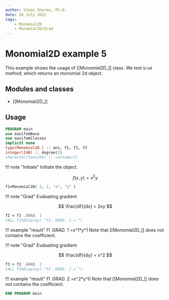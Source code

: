 ```yaml
---
author: Vikas Sharma, Ph.D.
date: 26 July 2022
tags:
    - Monomial2D
    - Monomial2D/Grad
---
```


# Monomial2D example 5

This example shows the usage of [[Monomial2D_]] class. We test `Grad` method, which returns an monomial 2d object.

## Modules and classes

- [[Monomial2D_]]

## Usage

```fortran
PROGRAM main
use easifemBase
use easifemClasses
implicit none
type(Monomial2D_) :: ans, f1, f2, f3
integer(I4B) :: degree(2)
character(len=256) :: varname(2)
```

!!! note "Initiate"
Initiate the object.

$$
f(x,y)=x^2 y
$$

```fortran
f1=Monomial2D( 2, 1, "x", "y" )
```

!!! note "Grad"
Evaluating gradient

$$
\frac{df}{dx} = 2xy
$$

```fortran
f2 = f1 .GRAD. 1
CALL f2%Display( "f1 .GRAD. 1 = ")
```

!!! example "result"
f1 .GRAD. 1 =x^1*y^1
Note that [[Monomial2D_]] does not contains the coefficient.

!!! note "Grad"
Evaluating gradient

$$
\frac{df}{dy} = x^2
$$

```fortran
f3 = f1 .GRAD. 2
CALL f3%Display( "f1 .GRAD. 2 = ")
```

!!! example "result"
f1 .GRAD. 2 =x^2*y^0
Note that [[Monomial2D_]] does not contains the coefficient.

```fortran
END PROGRAM main
```
